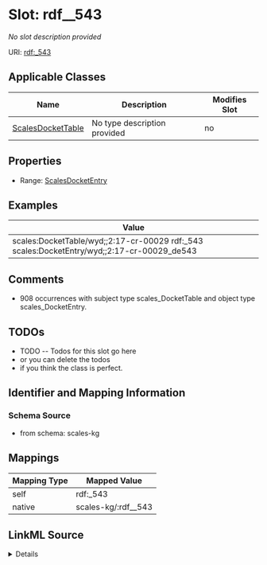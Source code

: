 

# Slot: rdf__543


_No slot description provided_





URI: [rdf:_543](http://www.w3.org/1999/02/22-rdf-syntax-ns#_543)



<!-- no inheritance hierarchy -->





## Applicable Classes

| Name | Description | Modifies Slot |
| --- | --- | --- |
| [ScalesDocketTable](../classes/ScalesDocketTable.md) | No type description provided |  no  |







## Properties

* Range: [ScalesDocketEntry](../classes/ScalesDocketEntry.md)






## Examples

| Value |
| --- |
| scales:DocketTable/wyd;;2:17-cr-00029 rdf:_543 scales:DocketEntry/wyd;;2:17-cr-00029_de543 |

## Comments

* 908 occurrences with subject type scales_DocketTable and object type scales_DocketEntry.

## TODOs

* TODO -- Todos for this slot go here
* or you can delete the todos
* if you think the class is perfect.

## Identifier and Mapping Information







### Schema Source


* from schema: scales-kg




## Mappings

| Mapping Type | Mapped Value |
| ---  | ---  |
| self | rdf:_543 |
| native | scales-kg/:rdf__543 |




## LinkML Source

<details>
```yaml
name: rdf__543
description: No slot description provided
todos:
- TODO -- Todos for this slot go here
- or you can delete the todos
- if you think the class is perfect.
comments:
- 908 occurrences with subject type scales_DocketTable and object type scales_DocketEntry.
examples:
- value: scales:DocketTable/wyd;;2:17-cr-00029 rdf:_543 scales:DocketEntry/wyd;;2:17-cr-00029_de543
from_schema: scales-kg
rank: 1000
slot_uri: rdf:_543
alias: rdf__543
domain_of:
- scales_DocketTable
range: scales_DocketEntry

```
</details>